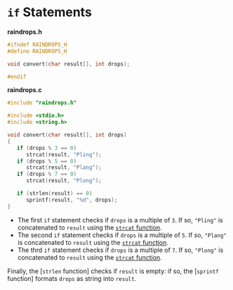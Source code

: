 # `if` Statements

**raindrops.h**

```c
#ifndef RAINDROPS_H
#define RAINDROPS_H

void convert(char result[], int drops);

#endif
```

**raindrops.c**

```c
#include "raindrops.h"

#include <stdio.h>
#include <string.h>

void convert(char result[], int drops)
{
   if (drops % 3 == 0)
      strcat(result, "Pling");
   if (drops % 5 == 0)
      strcat(result, "Plang");
   if (drops % 7 == 0)
      strcat(result, "Plong");

   if (strlen(result) == 0)
      sprintf(result, "%d", drops);
}
```

- The first `if` statement checks if `drops` is a multiple of `3`.
  If so, `"Pling"` is concatenated to `result` using the [`strcat` function][strcat].
- The second `if` statement checks if `drops` is a multiple of `5`.
  If so, `"Plang"` is concatenated to `result` using the [`strcat` function][strcat].
- The thrd `if` statement checks if `drops` is a multiple of `7`.
  If so, `"Plong"` is concatenated to `result` using the [`strcat` function][strcat].

Finally, the [`strlen` function] checks if `result` is empty: if so, the [`sprintf` function] formats `drops` as string into `result`.

[strcat]: https://pubs.opengroup.org/onlinepubs/9699919799/functions/strcat.html
[strlen]: https://pubs.opengroup.org/onlinepubs/9699919799/functions/strlen.html
[sprintf]: https://pubs.opengroup.org/onlinepubs/9699919799/functions/sprintf.html
